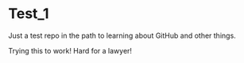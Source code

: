 # Test_1
Just a test repo in the path to learning about GitHub and other things.

Trying this to work! Hard for a lawyer!